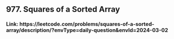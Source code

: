 <h2>977. Squares of a Sorted Array</h2>
<h4> Link: https://leetcode.com/problems/squares-of-a-sorted-array/description/?envType=daily-question&envId=2024-03-02</h4>